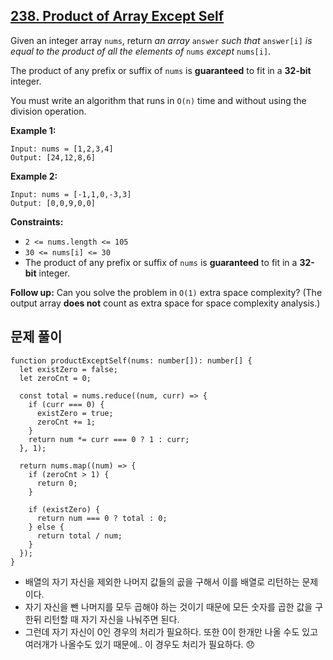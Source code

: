 ## **[238. Product of Array Except Self](https://leetcode.com/problems/product-of-array-except-self)**

Given an integer array  `nums`, return  *an array*  `answer`  *such that*  `answer[i]`  *is equal to the product of all the elements of*  `nums`  *except*  `nums[i]`.

The product of any prefix or suffix of  `nums`  is  **guaranteed**  to fit in a  **32-bit**  integer.

You must write an algorithm that runs in  `O(n)`  time and without using the division operation.

**Example 1:**

```
Input: nums = [1,2,3,4]
Output: [24,12,8,6]

```

**Example 2:**

```
Input: nums = [-1,1,0,-3,3]
Output: [0,0,9,0,0]

```

**Constraints:**

- `2 <= nums.length <= 105`
- `30 <= nums[i] <= 30`
- The product of any prefix or suffix of  `nums`  is  **guaranteed**  to fit in a  **32-bit**  integer.

**Follow up:**  Can you solve the problem in  `O(1)`  extra  space complexity? (The output array  **does not**  count as extra space for space complexity analysis.)

## 문제 풀이

```tsx
function productExceptSelf(nums: number[]): number[] {
  let existZero = false;
  let zeroCnt = 0;

  const total = nums.reduce((num, curr) => {
    if (curr === 0) {
      existZero = true;
      zeroCnt += 1;
    }
    return num *= curr === 0 ? 1 : curr;
  }, 1);

  return nums.map((num) => {
    if (zeroCnt > 1) {
      return 0;
    }

    if (existZero) {
      return num === 0 ? total : 0;
    } else {
      return total / num;
    }
  });
}
```

- 배열의 자기 자신을 제외한 나머지 값들의 곲을 구해서 이를 배열로 리턴하는 문제이다.
- 자기 자신을 뺀 나머지를 모두 곱해야 하는 것이기 때문에 모든 숫자를 곱한 값을 구한뒤 리턴할 때 자기 자신을 나눠주면 된다.
- 그런데 자기 자신이 0인 경우의 처리가 필요하다. 또한 0이 한개만 나올 수도 있고 여러개가 나올수도 있기 때문에.. 이 경우도 처리가 필요하다. 😞